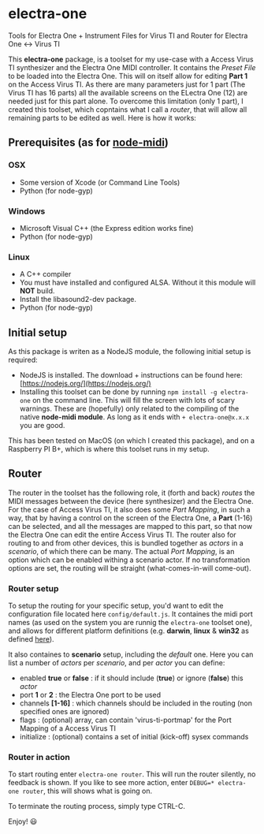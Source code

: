 # electra-one
Tools for Electra One + Instrument Files for Virus TI and Router for Electra One <-> Virus TI

This **electra-one** package, is a toolset for my use-case with a Access Virus TI synthesizer and the Electra One MIDI controller. It contains the *Preset File* to be loaded into the Electra One. This will on itself allow for editing **Part 1** on the Access Virus TI. As there are many parameters just for 1 part (The Virus TI has 16 parts) all the available screens on the ELectra One (12) are needed just for this part alone. To overcome this limitation (only 1 part), I created this toolset, which copntains what I call a *router*, that will allow all remaining parts to be edited as well. Here is how it works:


## Prerequisites (as for [node-midi](https://github.com/justinlatimer/node-midi))

### OSX

* Some version of Xcode (or Command Line Tools)
* Python (for node-gyp)

### Windows

* Microsoft Visual C++ (the Express edition works fine)
* Python (for node-gyp)

### Linux

* A C++ compiler
* You must have installed and configured ALSA. Without it this module will **NOT** build.
* Install the libasound2-dev package.
* Python (for node-gyp)

## Initial setup

As this package is writen as a NodeJS module, the following initial setup is required:

- NodeJS is installed. The download + instructions can be found here: [https://nodejs.org/](https://nodejs.org/)
- Installing this toolset can be done by running `npm install -g electra-one` on the command line. This will fill the screen with lots of scary warnings. These are (hopefully) only related to the compiling of the native **node-midi module**. As long as it ends with `+ electra-one@x.x.x` you are good.

This has been tested on MacOS (on which I created this package), and on a Raspberry PI B+, which is where this toolset runs in my setup.


## Router

The router in the toolset has the following role, it (forth and back) *routes* the MIDI messages between the device (here synthesizer) and the Electra One. For the case of Access Virus TI, it also does some *Part Mapping*, in such a way, that by having a control on the screen of the Electra One, a **Part** (1-16) can be selected, and all the messages are mapped to this part, so that now the Electra One can edit the entire Access Virus TI. The router also for routing to and from other devices, this is bundled together as *actors* in a *scenario*, of which there can be many. The actual *Port Mapping*, is an option which can be enabled withing a scenario actor. If no transformation options are set, the routing will be straight (what-comes-in-will come-out).

### Router setup

To setup the routing for your specific setup, you'd want to edit the configuration file located here `config/default.js`. It containes the midi port names (as used on the system you are runnig the `electra-one` toolset one), and allows for different platform definitions (e.g. **darwin**, **linux** & **win32** as defined [here](https://nodejs.org/api/os.html#os_os_platform)).

It also containes to **scenario** setup, including the *default* one. Here you can list a number of *actors* per *scenario*, and per *actor* you can define:

- enabled **true** or **false** : if it should include (**true**) or ignore (**false**) this *actor*
- port **1** or **2** : the Electra One port to be used
- channels **[1-16]** : which channels should be included in the routing (non specified ones are ignored)
- flags : (optional) array, can contain 'virus-ti-portmap' for the Port Mapping of a Access Virus TI
- initialize : (optional) contains a set of initial (kick-off) sysex commands


### Router in action

To start routing enter `electra-one router`. This will run the router silently, no feedback is shown. If you like to see more action, enter `DEBUG=* electra-one router`, this will shows what is going on.

To terminate the routing process, simply type CTRL-C.

Enjoy! 😃